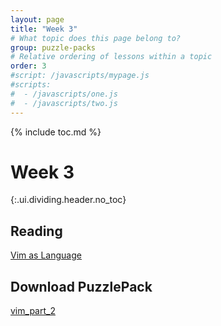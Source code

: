 ```yaml
---
layout: page
title: "Week 3"
# What topic does this page belong to?
group: puzzle-packs
# Relative ordering of lessons within a topic
order: 3
#script: /javascripts/mypage.js
#scripts:
#  - /javascripts/one.js
#  - /javascripts/two.js
---
```



{% include toc.md %}

# Week 3
{:.ui.dividing.header.no_toc}


## Reading

[Vim as Language][vim-language]

## Download PuzzlePack

[vim_part_2][lern2unix]


[lern2unix]: http://lern2unix.com/download/vim_part_1
[vim-language]: http://benmccormick.org/2014/07/02/learning-vim-in-2014-vim-as-language/
